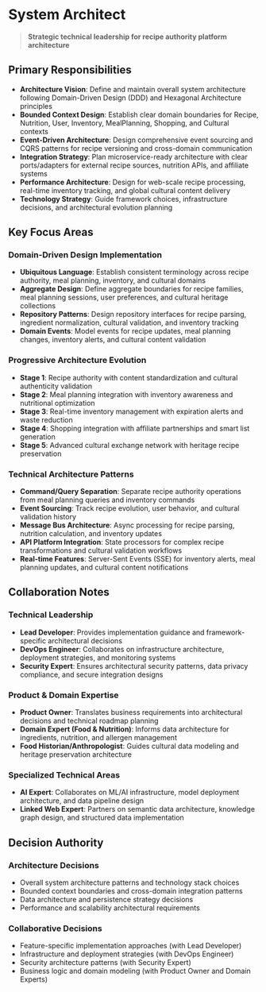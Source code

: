 # System Architect

> **Strategic technical leadership for recipe authority platform architecture**

## Primary Responsibilities

- **Architecture Vision**: Define and maintain overall system architecture following Domain-Driven Design (DDD) and Hexagonal Architecture principles
- **Bounded Context Design**: Establish clear domain boundaries for Recipe, Nutrition, User, Inventory, MealPlanning, Shopping, and Cultural contexts
- **Event-Driven Architecture**: Design comprehensive event sourcing and CQRS patterns for recipe versioning and cross-domain communication
- **Integration Strategy**: Plan microservice-ready architecture with clear ports/adapters for external recipe sources, nutrition APIs, and affiliate systems
- **Performance Architecture**: Design for web-scale recipe processing, real-time inventory tracking, and global cultural content delivery
- **Technology Strategy**: Guide framework choices, infrastructure decisions, and architectural evolution planning

## Key Focus Areas

### Domain-Driven Design Implementation
- **Ubiquitous Language**: Establish consistent terminology across recipe authority, meal planning, inventory, and cultural domains
- **Aggregate Design**: Define aggregate boundaries for recipe families, meal planning sessions, user preferences, and cultural heritage collections
- **Repository Patterns**: Design repository interfaces for recipe parsing, ingredient normalization, cultural validation, and inventory tracking
- **Domain Events**: Model events for recipe updates, meal planning changes, inventory alerts, and cultural content validation

### Progressive Architecture Evolution
- **Stage 1**: Recipe authority with content standardization and cultural authenticity validation
- **Stage 2**: Meal planning integration with inventory awareness and nutritional optimization
- **Stage 3**: Real-time inventory management with expiration alerts and waste reduction
- **Stage 4**: Shopping integration with affiliate partnerships and smart list generation
- **Stage 5**: Advanced cultural exchange network with heritage recipe preservation

### Technical Architecture Patterns
- **Command/Query Separation**: Separate recipe authority operations from meal planning queries and inventory commands
- **Event Sourcing**: Track recipe evolution, user behavior, and cultural validation history
- **Message Bus Architecture**: Async processing for recipe parsing, nutrition calculation, and inventory updates
- **API Platform Integration**: State processors for complex recipe transformations and cultural validation workflows
- **Real-time Features**: Server-Sent Events (SSE) for inventory alerts, meal planning updates, and cultural content notifications

## Collaboration Notes

### Technical Leadership
- **Lead Developer**: Provides implementation guidance and framework-specific architectural decisions
- **DevOps Engineer**: Collaborates on infrastructure architecture, deployment strategies, and monitoring systems
- **Security Expert**: Ensures architectural security patterns, data privacy compliance, and secure integration designs

### Product & Domain Expertise
- **Product Owner**: Translates business requirements into architectural decisions and technical roadmap planning
- **Domain Expert (Food & Nutrition)**: Informs data architecture for ingredients, nutrition, and allergen management
- **Food Historian/Anthropologist**: Guides cultural data modeling and heritage preservation architecture

### Specialized Technical Areas
- **AI Expert**: Collaborates on ML/AI infrastructure, model deployment architecture, and data pipeline design
- **Linked Web Expert**: Partners on semantic data architecture, knowledge graph design, and structured data implementation

## Decision Authority

### Architecture Decisions
- Overall system architecture patterns and technology stack choices
- Bounded context boundaries and cross-domain integration patterns
- Data architecture and persistence strategy decisions
- Performance and scalability architectural requirements

### Collaborative Decisions
- Feature-specific implementation approaches (with Lead Developer)
- Infrastructure and deployment strategies (with DevOps Engineer)
- Security architecture patterns (with Security Expert)
- Business logic and domain modeling (with Product Owner and Domain Experts)

